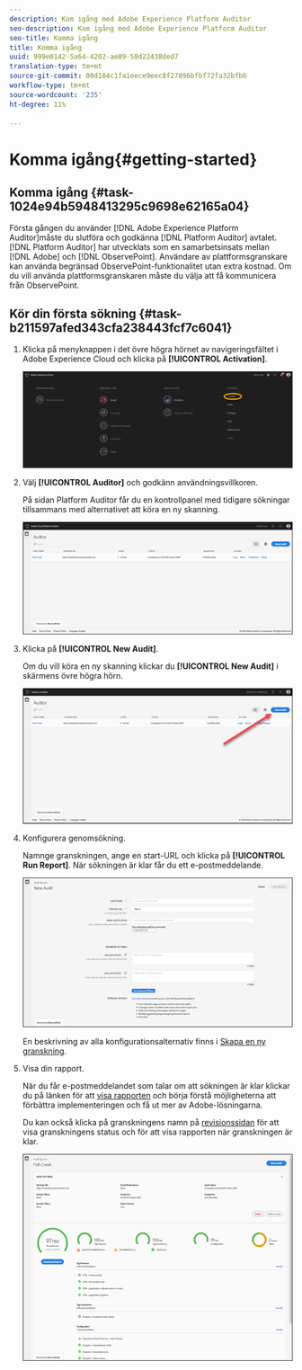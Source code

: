 ```yaml
---
description: Kom igång med Adobe Experience Platform Auditor
seo-description: Kom igång med Adobe Experience Platform Auditor
seo-title: Komma igång
title: Komma igång
uuid: 999e0142-5a64-4202-ae09-58d22438ded7
translation-type: tm+mt
source-git-commit: 00d184c1fa1eece9eec8f27896bfbf72fa32bfb6
workflow-type: tm+mt
source-wordcount: '235'
ht-degree: 11%

---
```



# Komma igång{#getting-started}

## Komma igång {#task-1024e94b5948413295c9698e62165a04}

<!--
This page is a placeholder for now, we need things like prerequisites, any planning that should be done before using Auditor, initial setup info--that kind of thing.
-->

Första gången du använder [!DNL Adobe Experience Platform Auditor]måste du slutföra och godkänna [!DNL Platform Auditor] avtalet. [!DNL Platform Auditor] har utvecklats som en samarbetsinsats mellan [!DNL Adobe] och [!DNL ObservePoint]. Användare av plattformsgranskare kan använda begränsad ObservePoint-funktionalitet utan extra kostnad. Om du vill använda plattformsgranskaren måste du välja att få kommunicera från ObservePoint.

## Kör din första sökning {#task-b211597afed343cfa238443fcf7c6041}

1. Klicka på menyknappen i det övre högra hörnet av navigeringsfältet i Adobe Experience Cloud och klicka på **[!UICONTROL Activation]**.

   ![](assets/activate.png)

1. Välj **[!UICONTROL Auditor]** och godkänn användningsvillkoren.

   På sidan Platform Auditor får du en kontrollpanel med tidigare sökningar tillsammans med alternativet att köra en ny skanning.

   ![](assets/home.png)

1. Klicka på **[!UICONTROL New Audit]**.

   Om du vill köra en ny skanning klickar du **[!UICONTROL New Audit]** i skärmens övre högra hörn.

   ![](assets/new-audit-button.png)

1. Konfigurera genomsökning.

   Namnge granskningen, ange en start-URL och klicka på **[!UICONTROL Run Report]**. När sökningen är klar får du ett e-postmeddelande.

   ![](assets/config.png)

   En beskrivning av alla konfigurationsalternativ finns i [Skapa en ny granskning](../create-audit/create-new-audit.md).
1. Visa din rapport.

   När du får e-postmeddelandet som talar om att sökningen är klar klickar du på länken för att [visa rapporten](../reports/scorecard.md) och börja förstå möjligheterna att förbättra implementeringen och få ut mer av Adobe-lösningarna.

   Du kan också klicka på granskningens namn på [revisionssidan](../get-started/audit-list.md) för att visa granskningens status och för att visa rapporten när granskningen är klar.

   ![](assets/report.png)
